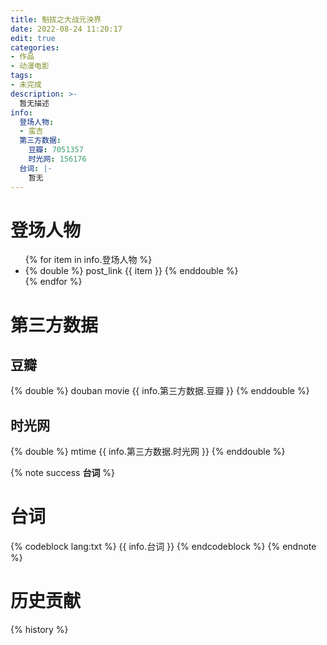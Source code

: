 ```yaml
---
title: 魁拔之大战元泱界
date: 2022-08-24 11:20:17
edit: true
categories:
- 作品
- 动漫电影
tags:
- 未完成
description: >-
  暂无描述
info:
  登场人物:
  - 蛮吉
  第三方数据:
    豆瓣: 7051357
    时光网: 156176
  台词: |-
    暂无
---
```

# 登场人物

<ul>
{% for item in info.登场人物 %}
  <li>
    {% double %}
    post_link {{ item }}
    {% enddouble %}
  </li>
{% endfor %}
</ul>

# 第三方数据

## 豆瓣
{% double %}
douban movie {{ info.第三方数据.豆瓣 }}
{% enddouble %}
## 时光网
{% double %}
mtime {{ info.第三方数据.时光网 }}
{% enddouble %}

{% note success **台词** %}
# 台词
{% codeblock lang:txt %}
{{ info.台词 }}
{% endcodeblock %}
{% endnote %}

# 历史贡献
{% history %}